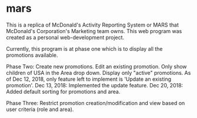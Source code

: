 # mars
This is a replica of McDonald's Activity Reporting System or MARS that McDonald's Corporation's Marketing team owns. This web program was created as a personal web-development project.

Currently, this program is at phase one which is to display all the promotions available.

Phase Two: Create new promotions. Edit an existing promotion. Only show children of USA in the Area drop down. Display only "active" promotions.
As of Dec 12, 2018, only feature left to implement is 'Update an existing promotion'.
Dec 13, 2018: Implemented the update feature.
Dec 20, 2018: Added default sorting for promotions and area.

Phase Three: Restrict promotion creation/modification and view based on user criteria (role and area).
